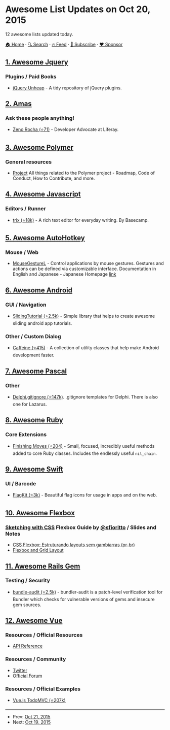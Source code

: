 # Awesome List Updates on Oct 20, 2015

12 awesome lists updated today.

[🏠 Home](/README.md) · [🔍 Search](https://www.trackawesomelist.com/search/) · [🔥 Feed](https://www.trackawesomelist.com/rss.xml) · [📮 Subscribe](https://trackawesomelist.us17.list-manage.com/subscribe?u=d2f0117aa829c83a63ec63c2f&id=36a103854c) · [❤️  Sponsor](https://github.com/sponsors/theowenyoung)



## [1. Awesome Jquery](/content/petk/awesome-jquery/README.md)

### Plugins / Paid Books

*   [jQuery Unheap](http://www.unheap.com/) - A tidy repository of jQuery plugins.

## [2. Amas](/content/sindresorhus/amas/README.md)

### Ask these people anything!

*   [Zeno Rocha (⭐71)](https://github.com/zenorocha/ama) - Developer Advocate at Liferay.

## [3. Awesome Polymer](/content/Granze/awesome-polymer/README.md)

### General resources

*   [Project](https://github.com/polymer/project) All things related to the Polymer project - Roadmap, Code of Conduct, How to Contribute, and more.

## [4. Awesome Javascript](/content/sorrycc/awesome-javascript/README.md)

### Editors / Runner

*   [trix (⭐18k)](https://github.com/basecamp/trix) - A rich text editor for everyday writing. By Basecamp.

## [5. Awesome AutoHotkey](/content/ahkscript/awesome-AutoHotkey/README.md)

### Mouse / Web

*   [MouseGestureL](http://www.vector.co.jp/download/file/winnt/util/fh633547.html) - Control applications by mouse gestures. Gestures and actions can be defined via customizable interface. Documentation in English and Japanese - Japanese Homepage [link](http://hp.vector.co.jp/authors/VA018351/mglahk.html)

## [6. Awesome Android](/content/JStumpp/awesome-android/README.md)

### GUI / Navigation

*   [SlidingTutorial (⭐2.5k)](https://github.com/Cleveroad/slidingtutorial-android) - Simple library that helps to create awesome sliding android app tutorials.

### Other / Custom Dialog

*   [Caffeine (⭐415)](https://github.com/percolate/caffeine) - A collection of utility classes that help make Android development faster.

## [7. Awesome Pascal](/content/Fr0sT-Brutal/awesome-pascal/README.md)

### Other

*   [Delphi.gitignore (⭐147k)](https://github.com/github/gitignore). .gitignore templates for Delphi. There is also one for Lazarus.

## [8. Awesome Ruby](/content/markets/awesome-ruby/README.md)

### Core Extensions

*   [Finishing Moves (⭐204)](https://github.com/forgecrafted/finishing_moves) - Small, focused, incredibly useful methods added to core Ruby classes. Includes the endlessly useful `nil_chain`.

## [9. Awesome Swift](/content/matteocrippa/awesome-swift/README.md)

### UI / Barcode

*   [FlagKit (⭐3k)](https://github.com/madebybowtie/FlagKit) - Beautiful flag icons for usage in apps and on the web.

## [10. Awesome Flexbox](/content/afonsopacifer/awesome-flexbox/README.md)

### [Sketching with CSS](http://www.sketchingwithcss.com)   Flexbox Guide by   [@sfioritto](https://github.com/sfioritto) / Slides and Notes

*   [CSS Flexbox: Estruturando layouts sem gambiarras (pr-br)](https://speakerdeck.com/afonsopacifer/flexbox)
*   [Flexbox and Grid Layout](http://pt.slideshare.net/diegoeis/flexbox-to-the-people)

## [11. Awesome Rails Gem](/content/hothero/awesome-rails-gem/README.md)

### Testing / Security

*   [bundle-audit (⭐2.5k)](https://github.com/rubysec/bundler-audit) - bundler-audit is a patch-level verification tool for Bundler which checks for vulnerable versions of gems and insecure gem sources.

## [12. Awesome Vue](/content/vuejs/awesome-vue/README.md)

### Resources / Official Resources

*   [API Reference](http://vuejs.org/api/)

### Resources / Community

*   [Twitter](https://twitter.com/vuejs)
*   [Official Forum](http://forum.vuejs.org/)

### Resources / Official Examples

*   [Vue.js TodoMVC (⭐207k)](https://github.com/vuejs/vue/tree/dev/examples/todomvc)

---

- Prev: [Oct 21, 2015](/content/2015/10/21/README.md)
- Next: [Oct 19, 2015](/content/2015/10/19/README.md)